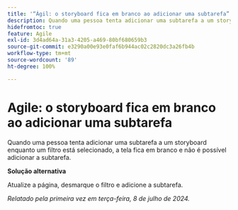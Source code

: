 ```yaml
---
title: '“Ágil: o storyboard fica em branco ao adicionar uma subtarefa”'
description: Quando uma pessoa tenta adicionar uma subtarefa a um storyboard enquanto um filtro está selecionado, a tela fica em branco e não é possível adicionar a subtarefa.
hidefromtoc: true
feature: Agile
exl-id: 3d4ad64a-31a3-4205-a469-80bf680659b3
source-git-commit: e3290a00e93e0faf6b944ac02c2820dc3a26fb4b
workflow-type: tm+mt
source-wordcount: '89'
ht-degree: 100%

---
```


# Agile: o storyboard fica em branco ao adicionar uma subtarefa


<!--
>[!NOTE]
>
>This issue was fixed on July 18, 2024.
-->

Quando uma pessoa tenta adicionar uma subtarefa a um storyboard enquanto um filtro está selecionado, a tela fica em branco e não é possível adicionar a subtarefa.

**Solução alternativa**

Atualize a página, desmarque o filtro e adicione a subtarefa.

_Relatado pela primeira vez em terça-feira, 8 de julho de 2024._
